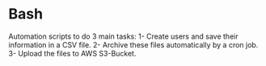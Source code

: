 # Bash
Automation scripts to do 3 main tasks: 
1- Create users and save their information in a CSV file. 
2- Archive these files automatically by a cron job.
3- Upload the files to AWS S3-Bucket. 

